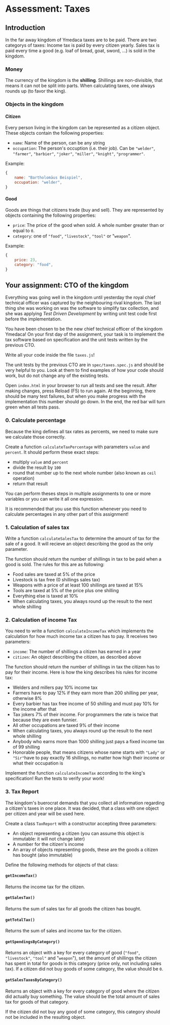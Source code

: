 # Assessment: Taxes

## Introduction

In the far away kingdom of Ymedaca taxes are to be paid. There are two categorys of taxes: Income tax is paid by every citizen yearly. Sales tax is paid every time a good (e.g. loaf of bread, goat, sword, ...) is sold in the kingdom.

### Money

The currency of the kingdom is the **shilling**. Shillings are non-divisible, that means it can not be split into parts. When calculating taxes, one always rounds up (to favor the king).

### Objects in the kingdom

#### Citizen

Every person living in the kingdom can be represented as a citizen object. These objects contain the following properties:

- `name`: Name of the person, can be any string
- `occupation`: The person's occuption (i.e. their job). Can be `"welder"`, `"farmer"`, `"barbier"`, `"joker"`, `"miller"`, `"knight"`, `"programmer"`.

Example:

```js
{
    name: "Bartholomäus Beispiel",
    occupation: "welder",
}
```

#### Good

Goods are things that citizens trade (buy and sell). They are represented by objects containing the following properties:

- `price`: The price of the good when sold. A whole number greater than or equal to `0`.
- `category`: one of `"food"`, `"livestock"`, `"tool"` or "`weapon`".

Example:

```js
{
    price: 23,
    category: "food",
}
```

## Your assignment: CTO of the kingdom

Everything was going well in the kingdom until yesterday the royal chief technical officer was captured by the neighbouring rival kingdom. The last thing she was working on was the software to simplify tax collection, and she was applying _Test Driven Development_ by writing unit test code first before the implementation.

You have been chosen to be the new chief technical officer of the kingdom Ymedaca! On your first day of the assignment, your task is to implement the tax software based on specification and the unit tests written by the previous CTO.

Write all your code inside the file `taxes.js`!

The unit tests by the previous CTO are in `spec/taxes.spec.js` and should be very helpful to you. Look at them to find examples of how your code should work, but do not change any of the existing tests.

Open `index.html` in your browser to run all tests and see the result. After making changes, press Reload (F5) to run again. At the beginning, there should be many test failures, but when you make progress with the implementation this number should go down. In the end, the red bar will turn green when all tests pass.

### 0. Calculate percentage

Because the king defines all tax rates as percents, we need to make sure we calculate those correctly.

Create a function `calculateTaxPercentage` with parameters `value` and `percent`. It should perform these exact steps:

- multiply `value` and `percent`
- divide the result by `100`
- round that number up to the next whole number (also known as `ceil` operation)
- return that result

You can perform theses steps in multiple assignments to one or more variables or you can write it all one expression.

It is recommended that you use this function whenever you need to calculate percentages in any other part of this assignment!

### 1. Calculation of sales tax

Write a function `calculateSalesTax` to determine the amount of tax for the sale of a good. It will recieve an object describing the good as the only parameter.

The function should return the number of shillings in tax to be paid when a good is sold. The rules for this are as following:

- Food sales are taxed at 5% of the price
- Livestock is tax free (0 shillings sales tax)
- Weapons with a price of at least 100 shillings are taxed at 15%
- Tools are taxed at 5% of the price plus one shilling
- Everything else is taxed at 10%
- When calculating taxes, you always round up the result to the next whole shilling

### 2. Calculation of income Tax

You need to write a function `calculateIncomeTax` which implements the calculation for how much income tax a citizen has to pay. It receives two parameters:

- `income`: The number of shillings a citizen has earned in a year
- `citizen`: An object describing the citizen, as described above

The function should return the number of shillings in tax the citizen has to pay for their income. Here is how the king describes his rules for income tax:

- Welders and millers pay 10% income tax
- Farmers have to pay 12% if they earn more than 200 shilling per year, otherwise 8%
- Every barbier has tax free income of 50 shilling and must pay 10% for the income after that
- Tax jokers 7% of their income. For programmers the rate is twice that because they are even funnier.
- All other occupations are taxed 9% of their income
- When calculating taxes, you always round up the result to the next whole shilling
- Anybody who earns more than 1000 shilling just pays a fixed income tax of 99 shilling
- Honorable people, that means citizens whose name starts with `"Lady"` or `"Sir"`have to pay exactly 16 shillings, no matter how high their income or what their occupation is

Implement the function `calculateIncomeTax` according to the king's specification! Run the tests to verify your work!

### 3. Tax Report

The kingdom's buerocrat demands that you collect all information regarding a citizen's taxes in one place. It was decided, that a class with one object per citizen and year will be used here.

Create a class `TaxReport` with a constructor accepting three parameters:

- An object representing a citizen (you can assume this object is immutable: it will not change later)
- A number for the citizen's income
- An array of objects representing goods, these are the goods a citizen has bought (also immutable)

Define the following methods for objects of that class:

#### `getIncomeTax()`

Returns the income tax for the citizen.

#### `getSalesTax()`

Returns the sum of sales tax for all goods the citizen has bought.

#### `getTotalTax()`

Returns the sum of sales and income tax for the citizen.

#### `getSpendingsByCategory()`

Returns an object with a key for every category of good (`"food"`, `"livestock"`, `"tool"` and "`weapon`"), set the amount of shillings the citizen has spent in total for goods in this category (price only, not including sales tax). If a citizen did not buy goods of some category, the value should be `0`.

#### `getSalesTaxesByCategory()`

Returns an object with a key for every category of good where the citizen did actually buy something. The value should be the total amount of sales tax for goods of that category.

If the citizen did not buy any good of some category, this category should not be included in the resulting object.
